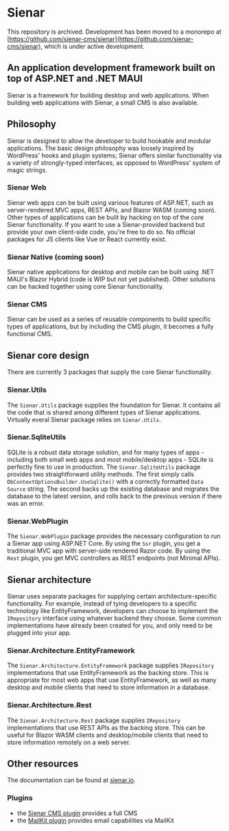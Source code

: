 # Sienar

This repository is archived. Development has been moved to a monorepo at [https://github.com/sienar-cms/sienar](https://github.com/sienar-cms/sienar), which is under active development.

## An application development framework built on top of ASP.NET and .NET MAUI

Sienar is a framework for building desktop and web applications. When building web applications with Sienar, a small CMS is also available.

## Philosophy

Sienar is designed to allow the developer to build hookable and modular applications. The basic design philosophy was loosely inspired by WordPress' hooks and plugin systems; Sienar offers similar functionality via a variety of strongly-typed interfaces, as opposed to WordPress' system of magic strings.

### Sienar Web

Sienar web apps can be built using various features of ASP.NET, such as server-rendered MVC apps, REST APIs, and Blazor WASM (coming soon). Other types of applications can be built by hacking on top of the core Sienar functionality. If you want to use a Sienar-provided backend but provide your own client-side code, you're free to do so. No official packages for JS clients like Vue or React currently exist.

### Sienar Native (coming soon)

Sienar native applications for desktop and mobile can be built using .NET MAUI's Blazor Hybrid (code is WIP but not yet published). Other solutions can be hacked together using core Sienar functionality.

### Sienar CMS

Sienar can be used as a series of reusable components to build specific types of applications, but by including the CMS plugin, it becomes a fully functional CMS.

## Sienar core design

There are currently 3 packages that supply the core Sienar functionality.

### Sienar.Utils

The `Sienar.Utils` package supplies the foundation for Sienar. It contains all the code that is shared among different types of Sienar applications. Virtually everal Sienar package relies on `Sienar.Utils`.

[//]: # (### Sienar.Utils.Blazor)

[//]: # ()
[//]: # (The `Sienar.Utils.Blazor` package provides some Blazor WASM-specific utilities that can be used by any Blazor WASM application &#40;both web and .NET MAUI Blazor Hybrid&#41;. This package is separate from `Sienar.UI.Blazor` because `Sienar.UI.Blazor` is currently dependent on MudBlazor, which many developers don't want to use.)

[//]: # ()
[//]: # (### Sienar.UI.Blazor)

[//]: # ()
[//]: # (The `Sienar.UI.Blazor` package provides a Blazor WASM UI library. Currently, this UI library is built on top of MudBlazor, but in the future, this might be switched to a custom, fully-themeable UI library.)

### Sienar.SqliteUtils

SQLite is a robust data storage solution, and for many types of apps - including both small web apps and most mobile/desktop apps - SQLite is perfectly fine to use in production. The `Sienar.SqliteUtils` package provides two straightforward utility methods. The first simply calls `DbContextOptionsBuilder.UseSqlite()` with a correctly formatted `Data Source` string. The second backs up the existing database and migrates the database to the latest version, and rolls back to the previous version if there was an error.

### Sienar.WebPlugin

The `Sienar.WebPlugin` package provides the necessary configuration to run a Sienar app using ASP.NET Core. By using the `Ssr` plugin, you get a traditional MVC app with server-side rendered Razor code. By using the `Rest` plugin, you get MVC controllers as REST endpoints (not Minimal APIs). 

[//]: # (### Sienar.WasmPlugin)

[//]: # ()
[//]: # (The `Sienar.WasmPlugin` package does the same thing as `Sienar.WebPlugin`, but instead of configuring Sienar for use in an MVC app, it configures Sienar for use as a Blazor WASM application.)

[//]: # ()
[//]: # (### Sienar.MauiPlugin)

[//]: # ()
[//]: # (The `Sienar.MauiPlugin` does the same thing as `Sienar.WasmPlugin` and `Sienar.WebPlugin`, but for .NET MAUI Blazor Hybrid apps.)

## Sienar architecture

Sienar uses separate packages for supplying certain architecture-specific functionality. For example, instead of tying developers to a specific technology like EntityFramework, developers can choose to implement the `IRepository` interface using whatever backend they choose. Some common implementations have already been created for you, and only need to be plugged into your app.

### Sienar.Architecture.EntityFramework

The `Sienar.Architecture.EntityFramework` package supplies `IRepository` implementations that use EntityFramework as the backing store. This is appropriate for most web apps that use EntityFramework, as well as many desktop and mobile clients that need to store information in a database.

### Sienar.Architecture.Rest

The `Sienar.Architecture.Rest` package supplies `IRepository` implementations that use REST APIs as the backing store. This can be useful for Blazor WASM clients and desktop/mobile clients that need to store information remotely on a web server.

## Other resources

The documentation can be found at [sienar.io](https://sienar.io).

### Plugins

- the [Sienar CMS plugin](https://github.com/sienar-cms/plugin-cms) provides a full CMS
- the [MailKit plugin](https://github.com/sienar-cms/plugin-mailkit) provides email capabilities via MailKit
